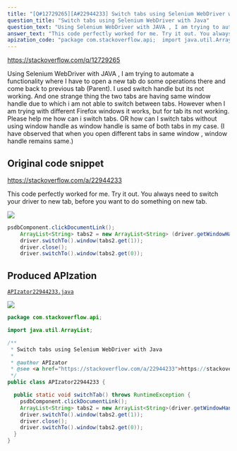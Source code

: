 ```yaml
---
title: "[Q#12729265][A#22944233] Switch tabs using Selenium WebDriver with Java"
question_title: "Switch tabs using Selenium WebDriver with Java"
question_text: "Using Selenium WebDriver with JAVA , I am trying to automate a functionality where I have to open a new tab do some operations there and come back to previous tab (Parent). I used switch handle but its not working. And one strange thing the two tabs are having same window handle due to which i am not able to switch between tabs. However when I am trying with different Firefox windows it works, but for tab its not working. Please help me how can i switch tabs. OR how can I switch tabs without using window handle as window handle is same of both tabs in my case. (I have observed that when you open different tabs in same window , window handle remains same.)"
answer_text: "This code perfectly worked for me. Try it out. You always need to switch your driver to new tab, before you want to do something on new tab."
apization_code: "package com.stackoverflow.api;  import java.util.ArrayList;  /**  * Switch tabs using Selenium WebDriver with Java  *  * @author APIzator  * @see <a href=\"https://stackoverflow.com/a/22944233\">https://stackoverflow.com/a/22944233</a>  */ public class APIzator22944233 {    public static void switchTab() throws RuntimeException {     psdbComponent.clickDocumentLink();     ArrayList<String> tabs2 = new ArrayList<String>(driver.getWindowHandles());     driver.switchTo().window(tabs2.get(1));     driver.close();     driver.switchTo().window(tabs2.get(0));   } }"
---
```


https://stackoverflow.com/q/12729265

Using Selenium WebDriver with JAVA ,
I am trying to automate a functionality where I have to open a new tab do some operations there and come back to previous tab (Parent).
I used switch handle but its not working.
And one strange thing the two tabs are having same window handle due to which i am not able to switch between tabs.
However when I am trying with different Firefox windows it works, but for tab its not working.
Please help me how can i switch tabs.
OR how can I switch tabs without using window handle as window handle is same of both tabs in my case.
(I have observed that when you open different tabs in same window , window handle remains same.)



## Original code snippet

https://stackoverflow.com/a/22944233

This code perfectly worked for me. Try it out. You always need to switch your driver to new tab, before you want to do something on new tab.

<div class="code-logo"><img src="/stackoverflow.png" /></div>

```java
psdbComponent.clickDocumentLink();
    ArrayList<String> tabs2 = new ArrayList<String> (driver.getWindowHandles());
    driver.switchTo().window(tabs2.get(1));
    driver.close();
    driver.switchTo().window(tabs2.get(0));
```

## Produced APIzation

[`APIzator22944233.java`](https://github.com/pasqualesalza/apization-temp-data/raw/master/search/APIzator22944233.java)

<div class="code-logo"><img src="/apizator.png" /></div>

```java
package com.stackoverflow.api;

import java.util.ArrayList;

/**
 * Switch tabs using Selenium WebDriver with Java
 *
 * @author APIzator
 * @see <a href="https://stackoverflow.com/a/22944233">https://stackoverflow.com/a/22944233</a>
 */
public class APIzator22944233 {

  public static void switchTab() throws RuntimeException {
    psdbComponent.clickDocumentLink();
    ArrayList<String> tabs2 = new ArrayList<String>(driver.getWindowHandles());
    driver.switchTo().window(tabs2.get(1));
    driver.close();
    driver.switchTo().window(tabs2.get(0));
  }
}

```